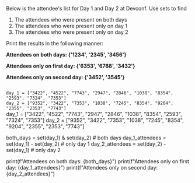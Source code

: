 Below is the attendee's list for Day 1 and Day 2 at Devconf. Use sets to find

1. The attendees who were present on both days
2. The attendees who were present only on day 1
3. The attendees who were present only on day 2

Print the results in the following manner:

**Attendees on both days: {'1234', '2345', '3456'}**

**Attendees only on first day: {'6353', '6788', '3432'}**

**Attendees only on second day: {'3452', '3545'}**


<codeblock language="python" type="exercise" testMode="fixedInput">
<code>
day_1 = ["3422", "4522", "7743", "2947", "2846", "1038", "8354", "2593", "7324", "7353"]
day_2 = ["9352", "3422", "7353", "1038", "7245", "8354", "9204", "2355", "2353", "7743"]
</code>

<solution>
day_1 = ["3422", "4522", "7743", "2947", "2846", "1038", "8354", "2593", "7324", "7353"]
day_2 = ["9352", "3422", "7353", "1038", "7245", "8354", "9204", "2355", "2353", "7743"]

both_days = set(day_1) & set(day_2) # both days
day_1_attendees = set(day_1) - set(day_2) # only day 1
day_2_attendees = set(day_2) - set(day_1) # only day 2

print(f"Attendees on both days: {both_days}")
print(f"Attendees only on first day: {day_1_attendees}")
print(f"Attendees only on second day: {day_2_attendees}")
</solution>
</codeblock>